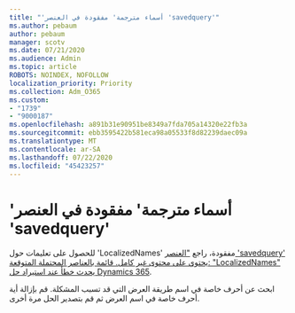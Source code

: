 ```yaml
---
title: "'أسماء مترجمة' مفقودة في العنصر 'savedquery'"
ms.author: pebaum
author: pebaum
manager: scotv
ms.date: 07/21/2020
ms.audience: Admin
ms.topic: article
ROBOTS: NOINDEX, NOFOLLOW
localization_priority: Priority
ms.collection: Adm_O365
ms.custom:
- "1739"
- "9000187"
ms.openlocfilehash: a891b31e90951be8349a7fda705a14320e22fb3a
ms.sourcegitcommit: ebb3595422b581eca98a05533f8d82239daec09a
ms.translationtype: MT
ms.contentlocale: ar-SA
ms.lasthandoff: 07/22/2020
ms.locfileid: "45423257"
---
```

# <a name="missing-localizednames-in-element-savedquery"></a>'أسماء مترجمة' مفقودة في العنصر 'savedquery'

للحصول على تعليمات حول 'LocalizedNames' مفقودة، راجع ["العنصر 'savedquery' يحتوي على محتوى غير كامل. قائمة بالعناصر المحتملة المتوقعة: "LocalizedNames" يحدث خطأ عند استيراد حل Dynamics 365](https://support.microsoft.com/help/4463330/the-element-savedquery-has-incomplete-content-list-of-possible-element).

ابحث عن أحرف خاصة في اسم طريقة العرض التي قد تسبب المشكلة. قم بإزالة أية أحرف خاصة في اسم العرض ثم قم بتصدير الحل مرة أخرى.